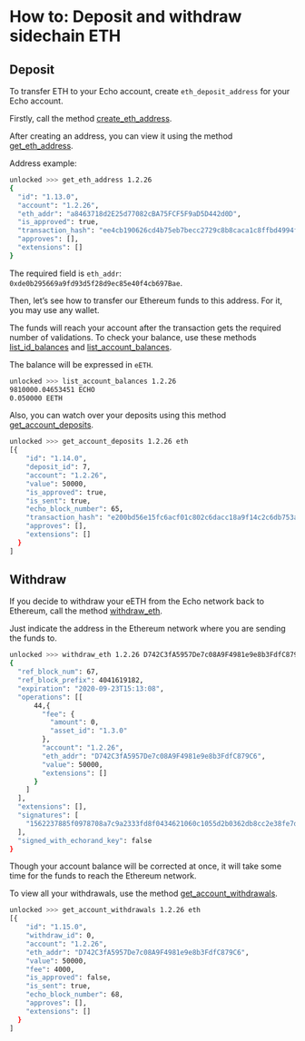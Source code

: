 # How to: Deposit and withdraw sidechain ETH

## Deposit

To transfer ETH to your Echo account, create `eth_deposit_address` for your Echo account.

Firstly, call the method [create_eth_address](/api-reference/echo-wallet-api/README.md#create_eth_address-account-broadcast).

After creating an address, you can view it using the method [get_eth_address](/api-reference/echo-wallet-api/README.md#get_eth_address-account). 

Address example:

```bash
unlocked >>> get_eth_address 1.2.26
{
  "id": "1.13.0",
  "account": "1.2.26",
  "eth_addr": "a8463718d2E25d77082cBA75FCF5F9aD5D442d0D",
  "is_approved": true,
  "transaction_hash": "ee4cb190626cd4b75eb7becc2729c8b8caca1c8ffbd4994fd6e83e874dfa3436",
  "approves": [],
  "extensions": []
}
```

The required field is `eth_addr`: `0xde0b295669a9fd93d5f28d9ec85e40f4cb697Bae`.

Then, let’s see how to transfer our Ethereum funds to this address. For it, you may use any wallet.

The funds will reach your account after the transaction gets the required number of validations. To check your balance, use these methods [list_id_balances](/api-reference/echo-wallet-api/README.md#list_id_balances-id) and [list_account_balances](/api-reference/echo-wallet-api/README.md#list_account_balances-id).

The balance will be expressed in `eETH`.

```bash
unlocked >>> list_account_balances 1.2.26
9810000.04653451 ECHO
0.050000 EETH
```

Also, you can watch over your deposits using this method [get_account_deposits](/api-reference/echo-wallet-api/README.md#get_account_deposits-account-type).

```bash
unlocked >>> get_account_deposits 1.2.26 eth
[{
    "id": "1.14.0",
    "deposit_id": 7,
    "account": "1.2.26",
    "value": 50000,
    "is_approved": true,
    "is_sent": true,
    "echo_block_number": 65,
    "transaction_hash": "e200bd56e15fc6acf01c802c6dacc18a9f14c2c6db753ad79df5dab86585e7fb",
    "approves": [],
    "extensions": []
  }
]
```

## Withdraw

If you decide to withdraw your eETH from the Echo network back to Ethereum, call the method [withdraw_eth](/api-reference/echo-wallet-api/README.md#withdraw_eth-account-eth_addr-value-broadcast).

Just indicate the address in the Ethereum network where you are sending the funds to.

```bash
unlocked >>> withdraw_eth 1.2.26 D742C3fA5957De7c08A9F4981e9e8b3FdfC879C6 50000 true 
{
  "ref_block_num": 67,
  "ref_block_prefix": 4041619182,
  "expiration": "2020-09-23T15:13:08",
  "operations": [[
      44,{
        "fee": {
          "amount": 0,
          "asset_id": "1.3.0"
        },
        "account": "1.2.26",
        "eth_addr": "D742C3fA5957De7c08A9F4981e9e8b3FdfC879C6",
        "value": 50000,
        "extensions": []
      }
    ]
  ],
  "extensions": [],
  "signatures": [
    "1562237885f0978708a7c9a2333fd8f0434621060c1055d2b0362db8cc2e38fe7d1c090facdfa33895ad15bf7554615fb124ca8e3d86a3dda33e5eaf1662e606"
  ],
  "signed_with_echorand_key": false
}
```

Though your account balance will be corrected at once, it will take some time for the funds to reach the Ethereum network.

To view all your withdrawals, use the method [get_account_withdrawals](/api-reference/echo-wallet-api/README.md#get_account_withdrawals-account-type).

```bash
unlocked >>> get_account_withdrawals 1.2.26 eth
[{
    "id": "1.15.0",
    "withdraw_id": 0,
    "account": "1.2.26",
    "eth_addr": "D742C3fA5957De7c08A9F4981e9e8b3FdfC879C6",
    "value": 50000,
    "fee": 4000,
    "is_approved": false,
    "is_sent": true,
    "echo_block_number": 68,
    "approves": [],
    "extensions": []
  }
]
```
